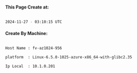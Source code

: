 
   
#### This Page Create at:

```bash

2024-11-27 - 03:10:15 UTC

```

#### Create By Machine:

```bash

Host Name : fv-az1024-956

platform  : Linux-6.5.0-1025-azure-x86_64-with-glibc2.35

Ip Local  : 10.1.0.201

```

